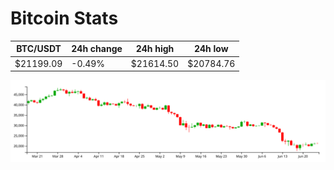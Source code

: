 # Bitcoin Stats

BTC/USDT|24h change|24h high|24h low|
|---|---|---|---|
|$21199.09|-0.49%|$21614.50|$20784.76|

<img src="./chart.svg">

